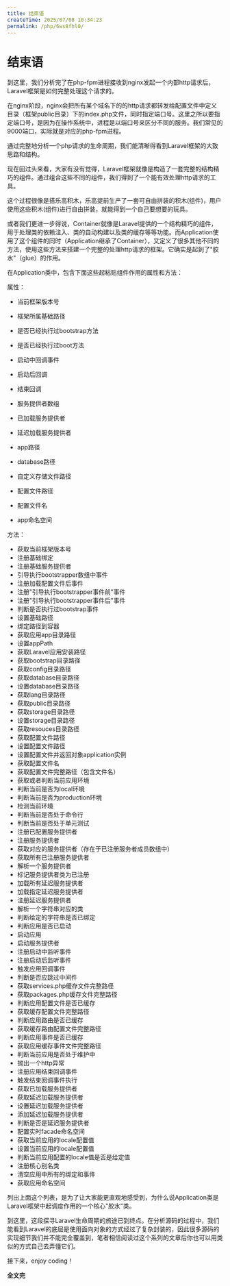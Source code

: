 ```yaml
---
title: 结束语
createTime: 2025/07/08 10:34:23
permalink: /php/6ws8fhl0/
---
```

# 结束语
到这里，我们分析完了在php-fpm进程接收到nginx发起一个内部http请求后，Laravel框架是如何完整处理这个请求的。

在nginx阶段，nginx会把所有某个域名下的的http请求都转发给配置文件中定义目录（框架public目录）下的index.php文件，同时指定端口号。这里之所以要指定端口号，是因为在操作系统中，进程是以端口号来区分不同的服务。我们常见的9000端口，实际就是对应的php-fpm进程。

通过完整地分析一个php请求的生命周期，我们能清晰得看到Laravel框架的大致思路和结构。

现在回过头来看，大家有没有觉得，Laravel框架就像是构造了一套完整的结构精巧的组件。通过组合这些不同的组件，我们得到了一个能有效处理http请求的工具。

这个过程很像是搭乐高积木，乐高提前生产了一套可自由拼装的积木(组件)，用户使用这些积木(组件)进行自由拼装，就能得到一个自己要想要的玩具。

或者我们更进一步得说，Container就像是Laravel提供的一个结构精巧的组件，用于处理类的依赖注入、类的自动构建以及类的缓存等等功能。而Application使用了这个组件的同时（Application继承了Container），又定义了很多其他不同的方法，使用这些方法来搭建一个完整的处理http请求的框架。它确实是起到了"胶水"（glue）的作用。

在Application类中，包含下面这些起粘贴组件作用的属性和方法：

属性：

- 当前框架版本号

- 框架所属基础路径

- 是否已经执行过bootstrap方法

- 是否已经执行过boot方法

- 启动中回调事件

- 启动后回调

- 结束回调

- 服务提供者数组

- 已加载服务提供者

- 延迟加载服务提供者

- app路径

- database路径

- 自定义存储文件路径

- 配置文件路径

- 配置文件名

- app命名空间

方法：

- 获取当前框架版本号
- 注册基础绑定
- 注册基础服务提供者
- 引导执行bootstrapper数组中事件
- 注册加载配置文件后事件
- 注册"引导执行bootstrapper事件前"事件
- 注册"引导执行bootstrapper事件后"事件
- 判断是否执行过bootstrap事件
- 设置基础路径
- 绑定路径到容器
- 获取应用app目录路径
- 设置appPath
- 获取Laravel应用安装路径
- 获取bootstrap目录路径
- 获取config目录路径
- 获取database目录路径
- 设置database目录路径
- 获取lang目录路径
- 获取public目录路径
- 获取storage目录路径
- 设置storage目录路径
- 获取resouces目录路径
- 获取配置文件路径
- 设置配置文件路径
- 设置配置文件并返回对象application实例
- 获取配置文件名
- 获取配置文件完整路径（包含文件名）
- 获取或者判断当前应用环境
- 判断当前是否为local环境
- 判断当前是否为production环境
- 检测当前环境
- 判断当前是否处于命令行
- 判断当前是否处于单元测试
- 注册已配置服务提供者
- 注册服务提供者
- 获取对应的服务提供者（存在于已注册服务者成员数组中）
- 获取所有已注册服务提供者
- 解析一个服务提供者
- 标记服务提供者类为已注册
- 加载所有延迟服务提供者
- 加载指定延迟服务提供者
- 注册延迟服务提供者
- 解析一个字符串对应的类
- 判断给定的字符串是否已绑定
- 判断应用是否已启动
- 启动应用
- 启动服务提供者
- 注册启动中监听事件
- 注册启动后监听事件
- 触发应用回调事件
- 判断是否应跳过中间件
- 获取services.php缓存文件完整路径
- 获取packages.php缓存文件完整路径
- 判断应用配置文件是否已缓存
- 获取缓存配置文件完整路径
- 判断应用路由是否已缓存
- 获取缓存路由配置文件完整路径
- 判断应用事件是否已缓存
- 获取应用缓存事件文件完整路径
- 判断当前应用是否处于维护中
- 抛出一个http异常
- 注册应用结束回调事件
- 触发结束回调事件执行
- 获取已加载服务提供者
- 获取延迟加载服务提供者
- 设置延迟加载服务提供者
- 添加延迟加载服务提供者
- 判断是否是延迟服务提供者
- 配置实时facade命名空间
- 获取当前应用的locale配置值
- 设置当前应用的locale配置值
- 判断当前应用配置的locale值是否是给定值
- 注册核心别名类
- 清空应用中所有的绑定和事件
- 获取应用命名空间

列出上面这个列表，是为了让大家能更直观地感受到，为什么说Application类是Laravel框架中起调度作用的一个核心"胶水"类。

到这里，这段探寻Laravel生命周期的旅途已到终点。在分析源码的过程中，我们能看到Laravel的底层是使用面向对象的方式经过了复杂封装的，因此很多源码的实现细节我们并不能完全覆盖到，笔者相信阅读过这个系列的文章后你也可以用类似的方式自己去弄懂它们。

接下来，enjoy coding！

**全文完** 